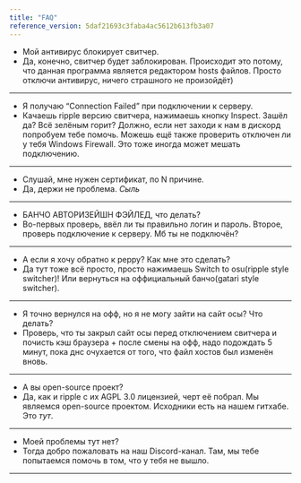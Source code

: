 ```yaml
---
title: "FAQ"
reference_version: 5daf21693c3faba4ac5612b613fb3a07
---
```

- Мой антивирус блокирует свитчер.
- Да, конечно, свитчер будет заблокирован. Происходит это потому, что данная программа является редактором hosts файлов. Просто отключи антивирус, ничего страшного не произойдёт)
---
- Я получаю “Connection Failed” при подключении к серверу.
- Качаешь ripple версию свитчера, нажимаешь кнопку Inspect. Зашёл да? Всё зелёным горит? Должно, если нет заходи к нам в дискорд попробуем тебе помочь. Можешь ещё также проверить отключен ли у тебя Windows Firewall. Это тоже иногда может мешать подключению.
---
- Слушай, мне нужен сертификат, по N причине.
- Да, держи не проблема. *Сыль*
---
- БАНЧО АВТОРИЗЕЙШН ФЭЙЛЕД, что делать?
- Во-первых проверь, ввёл ли ты правильно логин и пароль. Второе, проверь подключение к серверу. Мб ты не подключён?
---
- А если я хочу обратно к peppy? Как мне это сделать?
- Да тут тоже всё просто, просто нажимаешь Switch to osu(ripple style switcher)! Или вернуться на оффициальный банчо(gatari style switcher).
---
- Я точно вернулся на офф, но я не могу зайти на сайт осы? Что делать?
- Проверь, что ты закрыл сайт осы перед отключением свитчера и почисть кэш браузера + после смены на офф, надо подождать 5 минут, пока днс очухается от того, что файл хостов был изменён вновь.
---
- А вы open-source проект?
- Да, как и ripple с их AGPL 3.0 лицензией, черт её побрал. Мы являемся open-source проектом. Исходники есть на нашем гитхабе. Это *тут*.
---
- Моей проблемы тут нет?
- Тогда добро пожаловать на наш Discord-канал. Там, мы тебе попытаемся помочь в том, что у тебя не вышло.
---
